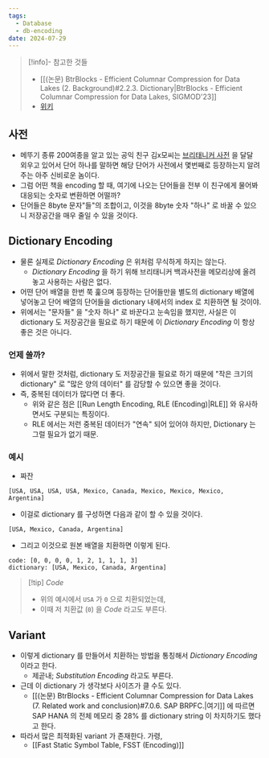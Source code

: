 ```yaml
---
tags:
  - Database
  - db-encoding
date: 2024-07-29
---
```

> [!info]- 참고한 것들
> - [[(논문) BtrBlocks - Efficient Columnar Compression for Data Lakes (2. Background)#2.2.3. Dictionary|BtrBlocks - Efficient Columnar Compression for Data Lakes, SIGMOD'23]]
> - [위키](https://en.wikipedia.org/wiki/Dictionary_coder)

## 사전

- 메뚜기 종류 200여종을 알고 있는 공익 친구 김x모씨는 [브리태니커 사전](https://en.wikipedia.org/wiki/Encyclop%C3%A6dia_Britannica) 을 달달 외우고 있어서 단어 하나를 말하면 해당 단어가 사전에서 몇번째로 등장하는지 알려주는 아주 신비로운 놈이다.
- 그럼 어떤 책을 encoding 할 때, 여기에 나오는 단어들을 전부 이 친구에게 물어봐 대응되는 숫자로 변환하면 어떨까?
- 단어들은 8byte 문자"들"의 조합이고, 이것을 8byte 숫자 "하나" 로 바꿀 수 있으니 저장공간을 매우 줄일 수 있을 것이다.

## Dictionary Encoding

- 물론 실제로 *Dictionary Encoding* 은 위처럼 무식하게 하지는 않는다.
	- *Dictionary Encoding* 을 하기 위해 브리태니커 백과사전을 메모리상에 올려놓고 사용하는 사람은 없다.
- 어떤 단어 배열을 한번 쭉 훑으며 등장하는 단어들만을 별도의 dictionary 배열에 넣어놓고 단어 배열의 단어들을 dictionary 내에서의 index 로 치환하면 될 것이야.
- 위에서는 "문자들" 을 "숫자 하나" 로 바꾼다고 눈속임을 했지만, 사실은 이 dictionary 도 저장공간을 필요로 하기 때문에 이 *Dictionary Encoding* 이 항상 좋은 것은 아니다.

### 언제 쓸까?

- 위에서 말한 것처럼, dictionary 도 저장공간을 필요로 하기 때문에 "작은 크기의 dictionary" 로 "많은 양의 데이터" 를 감당할 수 있으면 좋을 것이다.
- 즉, 중복된 데이터가 많다면 더 좋다.
	- 위와 같은 점은 [[Run Length Encoding, RLE (Encoding)|RLE]] 와 유사하면서도 구분되는 특징이다.
	- RLE 에서는 저런 중복된 데이터가 "연속" 되어 있어야 하지만, Dictionary 는 그럴 필요가 없기 때문.

### 예시

- 짜잔

```
[USA, USA, USA, USA, Mexico, Canada, Mexico, Mexico, Mexico, Argentina]
```

- 이걸로 dictionary 를 구성하면 다음과 같이 할 수 있을 것이다.

```
[USA, Mexico, Canada, Argentina]
```

- 그리고 이것으로 원본 배열을 치환하면 이렇게 된다.

```
code: [0, 0, 0, 0, 1, 2, 1, 1, 1, 3]
dictionary: [USA, Mexico, Canada, Argentina]
```

> [!tip] *Code*
> - 위의 예시에서 `USA` 가 `0` 으로 치환되었는데,
> - 이때 저 치환값 (`0`) 을 *Code* 라고도 부른다.

## Variant

- 이렇게 dictionary 를 만들어서 치환하는 방법을 통칭해서 *Dictionary Encoding* 이라고 한다.
	- 제곧내; *Substitution Encoding* 라고도 부른다.
- 근데 이 dictionary 가 생각보다 사이즈가 클 수도 있다.
	- [[(논문) BtrBlocks - Efficient Columnar Compression for Data Lakes (7. Related work and conclusion)#7.0.6. SAP BRPFC.|여기]] 에 따르면 SAP HANA 의 전체 메모리 중 28% 를 dictionary string 이 차지하기도 했다고 한다.
- 따라서 많은 최적화된 variant 가 존재한다. 가령,
	- [[Fast Static Symbol Table, FSST (Encoding)]]